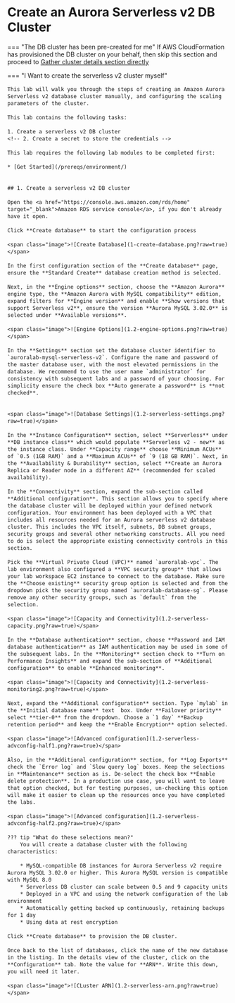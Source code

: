 # Create an Aurora Serverless v2 DB Cluster 

=== "The DB cluster has been pre-created for me"
    If AWS CloudFormation has provisioned the DB cluster on your behalf, then skip this section and proceed to [Gather cluster details section directly](/serverlessv2/clusterdetails/)



=== "I Want to create the serverless v2 cluster myself"
    

    This lab will walk you through the steps of creating an Amazon Aurora Serverless v2 database cluster manually, and configuring the scaling parameters of the cluster.

    This lab contains the following tasks:

    1. Create a serverless v2 DB cluster
    <!-- 2. Create a secret to store the credentials -->

    This lab requires the following lab modules to be completed first:

    * [Get Started](/prereqs/environment/)


    ## 1. Create a serverless v2 DB cluster

    Open the <a href="https://console.aws.amazon.com/rds/home" target="_blank">Amazon RDS service console</a>, if you don't already have it open.

    Click **Create database** to start the configuration process

    <span class="image">![Create Database](1-create-database.png?raw=true)</span>

    In the first configuration section of the **Create database** page, ensure the **Standard Create** database creation method is selected.

    Next, in the **Engine options** section, choose the **Amazon Aurora** engine type, the **Amazon Aurora with MySQL compatibility** edition, expand filters for **Engine version** and enable **Show versions that support Serverless v2**, ensure the version **Aurora MySQL 3.02.0** is selected under **Available versions**.

    <span class="image">![Engine Options](1.2-engine-options.png?raw=true)</span>

    In the **Settings** section set the database cluster identifier to `auroralab-mysql-serverless-v2`. Configure the name and password of the master database user, with the most elevated permissions in the database. We recommend to use the user name `administrator` for consistency with subsequent labs and a password of your choosing. For simplicity ensure the check box **Auto generate a password** is **not checked**.

    
    <span class="image">![Database Settings](1.2-serverless-settings.png?raw=true)</span>

    In the **Instance Configuration** section, select **Serverless** under **DB instance class** which would populate **Serverless v2 - new** as the instance class. Under **Capacity range** choose **Minimum ACUs** of `0.5 (1GB RAM)` and a **Maximum ACUs** of `9 (18 GB RAM)`. Next, in the **Availability & Durability** section, select **Create an Aurora Replica or Reader node in a different AZ** (recommended for scaled availability).

    In the **Connectivity** section, expand the sub-section called **Additional configuration**. This section allows you to specify where the database cluster will be deployed within your defined network configuration. Your environment has been deployed with a VPC that includes all resources needed for an Aurora serverless v2 database cluster. This includes the VPC itself, subnets, DB subnet groups, security groups and several other networking constructs. All you need to do is select the appropriate existing connectivity controls in this section.

    Pick the **Virtual Private Cloud (VPC)** named `auroralab-vpc`. The lab environment also configured a **VPC security group** that allows your lab workspace EC2 instance to connect to the database. Make sure the **Choose existing** security group option is selected and from the dropdown pick the security group named `auroralab-database-sg`. Please remove any other security groups, such as `default` from the selection.

    <span class="image">![Capacity and Connectivity](1.2-serverless-capacity.png?raw=true)</span>

    In the **Database authentication** section, choose **Password and IAM database authentication** as IAM authentication may be used in some of the subsequent labs. In the **Monitoring** section check to **Turn on Performance Insights** and expand the sub-section of **Additional configuration** to enable **Enhanced monitoring**. 

    <span class="image">![Capacity and Connectivity](1.2-serverless-monitoring2.png?raw=true)</span>

    Next, expand the **Additional configuration** section. Type `mylab` in the **Initial database name** text  box. Under **Failover priority** select **tier-0** from the dropdown. Choose a `1 day` **Backup retention period** and keep the **Enable Encryption** option selected. 

    <span class="image">![Advanced configuration](1.2-serverless-advconfig-half1.png?raw=true)</span>

    Also, in the **Additional configuration** section, for **Log Exports** check the `Error log` and `Slow query log` boxes. Keep the selections in **Maintenance** section as is. De-select the check box **Enable delete protection**. In a production use case, you will want to leave that option checked, but for testing purposes, un-checking this option will make it easier to clean up the resources once you have completed the labs.

    <span class="image">![Advanced configuration](1.2-serverless-advconfig-half2.png?raw=true)</span>

    ??? tip "What do these selections mean?"
        You will create a database cluster with the following characteristics:

        * MySQL-compatible DB instances for Aurora Serverless v2 require Aurora MySQL 3.02.0 or higher. This Aurora MySQL version is compatible with MySQL 8.0
        * Serverless DB cluster can scale between 0.5 and 9 capacity units
        * Deployed in a VPC and using the network configuration of the lab environment
        * Automatically getting backed up continuously, retaining backups for 1 day
        * Using data at rest encryption

    Click **Create database** to provision the DB cluster.

    Once back to the list of databases, click the name of the new database in the listing. In the details view of the cluster, click on the **Configuration** tab. Note the value for **ARN**. Write this down, you will need it later.

    <span class="image">![CLuster ARN](1.2-serverless-arn.png?raw=true)</span>


<!-- ## 2. Create a secret to store the credentials

    Open the <a href="https://console.aws.amazon.com/secretsmanager/home" target="_blank">AWS Secrets Manager service console</a>.

    Click **Store a new secret** to start the configuration process.

    <span class="image">![Create Secret](2-create-secret.png?raw=true)</span>

    In the **Select secret type** section, choose **Credentials for RDS database**, then input the **User name** (e.g. `administrator`) and **Password** that you provided when you created the serverless DB cluster.

    Next, in the **Select which RDS database this secret will access** section, choose the DB cluster identifier you assigned to your cluster (e.g. `auroralab-mysql-serverless-v2`). Click **Next**.

    <span class="image">![Configure Secret](2.2-config-secret.png?raw=true)</span>

    Name the secret `auroralab-mysql-serverless-v2-secret` and provide a relevant description for the secret, then click **Next**.

    <span class="image">![Name Secret](2.2-name-secret.png?raw=true)</span>

    Finally, in the **Configure automatic rotation** section, leave the option of **Disable automatic rotation** selected. In a production environment you will want to use database credentials that rotate automatically for additional security. Click **Next**.

    <span class="image">![Rotate Secret](2-rotate-secret.png?raw=true)</span>

    In the **Review** section you have the ability to check the configuration parameters for your secret, before it gets created. Additionally, you can retrieve sample code in popular programming languages, so you can easily retrieve secrets into your application. Click **Store** at the bottom of the screen.

    Once created, identify the **ARN** of the newly created secret. This value will be needed in subsequent labs. In the list of **Secrets** in the console, click on the name of the newly created secret.

    <span class="image">![List Secrets](2.2-list-secrets.png?raw=true)</span>

    In the detail view of the secret, note the value for **Secret ARN**. Write this down, you will need it later.

    <span class="image">![Secret ARN](2.2-arn-secret.png?raw=true)</span> -->
